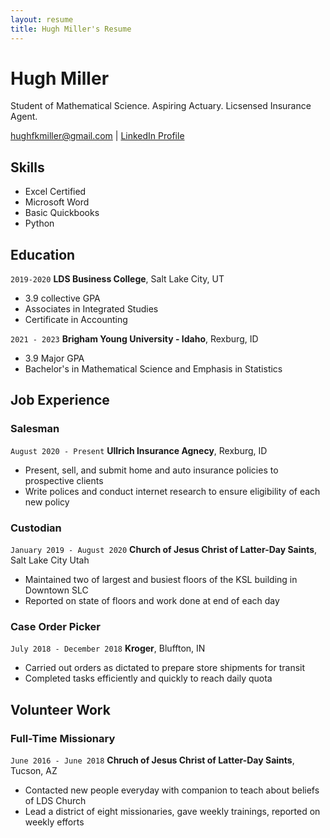 ```yaml
---
layout: resume
title: Hugh Miller's Resume
---
```

# Hugh Miller
Student of Mathematical Science. Aspiring Actuary. Licsensed Insurance Agent.

<div id="webaddress">
<a href="hughfkmiller@gmail.com">hughfkmiller@gmail.com</a>
| <a href="https://www.linkedin.com/in/hugh-f-miller/">LinkedIn Profile</a>
</div>

<!-- https://www.monique.tech/the-art-of-markdown -->


## Skills

- Excel Certified
- Microsoft Word  
- Basic Quickbooks
- Python 

## Education

`2019-2020`
__LDS Business College__, Salt Lake City, UT

- 3.9 collective GPA
- Associates in Integrated Studies
- Certificate in Accounting

`2021 - 2023`
__Brigham Young University - Idaho__, Rexburg, ID

- 3.9 Major GPA
- Bachelor's in Mathematical Science and Emphasis in Statistics


## Job Experience

### Salesman

`August 2020 - Present`
__Ullrich Insurance Agnecy__, Rexburg, ID

- Present, sell, and submit home and auto insurance policies to prospective clients
- Write polices and conduct internet research to ensure eligibility of each new policy

### Custodian

`January 2019 - August 2020`
__Church of Jesus Christ of Latter-Day Saints__, Salt Lake City Utah

- Maintained two of largest and busiest floors of the KSL building in Downtown SLC
- Reported on state of floors and work done at end of each day

### Case Order Picker

`July 2018 - December 2018`
__Kroger__, Bluffton, IN

- Carried out orders as dictated to prepare store shipments for transit
- Completed tasks efficiently and quickly to reach daily quota


## Volunteer Work

### Full-Time Missionary

`June 2016 - June 2018`
__Chruch of Jesus Christ of Latter-Day Saints__, Tucson, AZ

- Contacted new people everyday with companion to teach about beliefs of LDS Church
- Lead a district of eight missionaries, gave weekly trainings, reported on weekly efforts





<!-- ### Footer

Last updated: May 2013 -->


